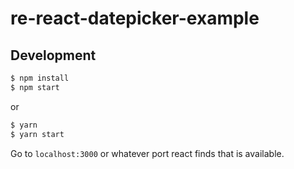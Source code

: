 # re-react-datepicker-example

## Development

```sh
$ npm install
$ npm start
```

or

```sh
$ yarn
$ yarn start
```

Go to `localhost:3000` or whatever port react finds that is available.


